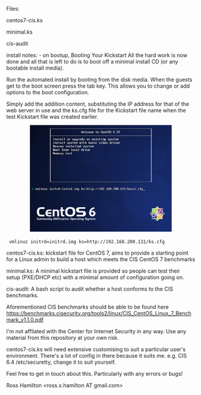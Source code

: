 Files:

centos7-cis.ks

minimal.ks

cis-audit


install notes:
    - on bootup, 
Booting Your Kickstart
All the hard work is now done and all that is left to do is to boot off a minimal install CD (or any bootable install media).

Run the automated install by booting from the disk media. When the guests get to the boot screen press the tab key. This allows you to change or add options to the boot configuration.

Simply add the addition content, substituting the IP address for that of the web server in use and the ks.cfg file for the Kickstart file name when the test Kickstart file was created earlier.
<p align="center">
  <img width="75%" src="./readme.images/bootmenu.png">
</p>

   ` vmlinuz initrd=initrd.img ks=http://192.168.200.131/ks.cfg`




centos7-cis.ks:  kickstart file for CentOS 7, aims to provide a starting point for a Linux admin to build a host which meets the CIS CentOS 7 benchmarks

minimal.ks:  A minimal kickstart file is provided so people can test their setup (PXE/DHCP etc) with a minimal amount of configuration going on.

cis-audit: A bash script to audit whether a host conforms to the CIS benchmarks. 

Aforementioned CIS benchmarks should be able to be found here https://benchmarks.cisecurity.org/tools2/linux/CIS_CentOS_Linux_7_Benchmark_v1.1.0.pdf

I'm not affliated with the Center for Internet Security in any way.
Use any material from this repository at your own risk.  

centos7-cis.ks will need extensive customising to suit a particular user's environment.  There's a lot of config in there because it suits me. e.g. CIS 6.4 /etc/securetty, change it to suit yourself. 


Feel free to get in touch about this.  Particularly with any errors or bugs!

Ross Hamilton <ross.x.hamilton AT gmail.com>
